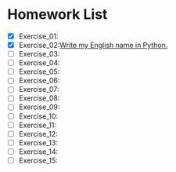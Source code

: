 # Homework List
- [x] Exercise_01:
- [x] Exercise_02:[Write my English name in Python.](https://www.zybuluo.com/WHUmz/note/504983)
- [ ] Exercise_03:
- [ ] Exercise_04:
- [ ] Exercise_05:
- [ ] Exercise_06:
- [ ] Exercise_07:
- [ ] Exercise_08:
- [ ] Exercise_09:
- [ ] Exercise_10:
- [ ] Exercise_11:
- [ ] Exercise_12:
- [ ] Exercise_13:
- [ ] Exercise_14:
- [ ] Exercise_15:
